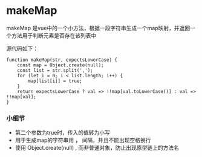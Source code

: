 # makeMap

makeMap 是vue中的一个小方法，根据一段字符串生成一个map映射，并返回一个方法用于判断元素是否存在该列表中

源代码如下：
```
function makeMap(str, expectsLowerCase) {
    const map = Object.create(null);
    const list = str.split(',');
    for (let i = 0; i < list.length; i++) {
        map[list[i]] = true;
    }
    return expectsLowerCase ? val => !!map[val.toLowerCase()] : val => !!map[val];
}
```

### 小细节

- 第二个参数为true时，传入的值转为小写
- 用于生成map的字符串用 **，** 间隔，并且不能出现空格换行
- 使用 Object.create(null) , 而非普通对象，防止出现原型链上的方法名 